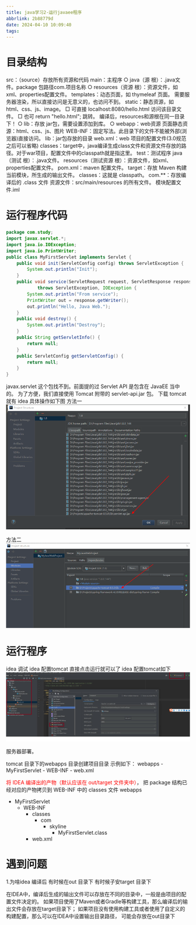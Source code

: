 ```yaml
---
title: java学习2-运行javaee程序
abbrlink: 2b88779d
date: 2024-04-10 10:09:40
tags:
---
```



# 目录结构

src：（source）存放所有资源和代码
        main：主程序
                ○ java（源 根）：.java文件。package 包路径com.项目名称
                ○ resources（资源 根）：资源文件，如xml、properties配置文件。
                        templates：动态页面，如 thymeleaf 页面。
                                需要服务器渲染，所以直接访问是无意义的，也访问不到。
                        static：静态资源，如 html、css、js、image。
                                □ 可直接 localhost:8080/hello.html 访问该目录文件。
                                □ 也可 return "hello.html"; 跳转。
                        编译后，resources和源根在同一目录下！
                ○ lib：存放 jar包，需要设置添加到库。
                ○ webapp：web资源
                        页面静态资源：html、css、js、图片 
                        WEB-INF：固定写法。此目录下的文件不能被外部(浏览器)直接访问。
                                lib：jar包存放的目录
                                web.xml：web 项目的配置文件(3.0规范之后可以省略)
                                classes：target中，java编译生成class文件和资源文件存放的路径。对于war项目，配置文件中的classpath就是指这里。
        test：测试程序
                java（测试 根）：.java文件。
                resources（测试资源 根）：资源文件，如xml、properties配置文件。
pom.xml：maven 配置文件。
target：存放 Maven 构建当前模块，所生成的输出文件。
        classes：这就是 classpath。
                com.**：存放编译后的 .class 文件
                资源文件：src/main/resources 的所有文件。
模块配置文件.iml

# 运行程序代码

```java
package com.study;
import javax.servlet.*;
import java.io.IOException;
import java.io.PrintWriter;
public class MyFirstServlet implements Servlet {
    public void init(ServletConfig config) throws ServletException {
        System.out.println("Init");
    }
    public void service(ServletRequest request, ServletResponse response)
            throws ServletException, IOException {
        System.out.println("From service");
        PrintWriter out = response.getWriter();
        out.println("Hello, Java Web.");
    }
    public void destroy() {
        System.out.println("Destroy");
    }
    public String getServletInfo() {
        return null;
    }
    public ServletConfig getServletConfig() {
        return null;
    }
}
```
javax.servlet 这个包找不到。前面提的过 Servlet API 是包含在 JavaEE 当中的。
为了方便，我们直接使用 Tomcat 附带的 servlet-api.jar 包。
下载 tomcat 就有
idea 具体操作如下图
方法一
![lena](../pic/java2-1.png)

方法二
![lena](../pic/java2-2.png)


# 运行程序
idea 调试
idea 配置tomcat 直接点击运行就可以了
idea 配置tomcat如下
![lena](../pic/java2-3.jpg)


服务器部署。

tomcat 目录下的webapps 目录创建项目目录
示例如下：
    webapps
      - MyFirstServlet
        - WEB-INF
          - web.xml

<font color="red">将 IDEA 编译出的产物（默认应该在 out/target 文件夹中）</font>，
把 package 结构已经对应的产物拷贝到 WEB-INF 中的 classes 文件
webapps
  - MyFirstServlet
    - WEB-INF
      - classes
        - com
          - skyline
            - MyFirstServlet.class
      - web.xml


# 遇到问题

1.为啥idea 编译后 有时候在out 目录下 有时候子安target 目录下

在IDEA中，编译后生成的输出文件可以存放在不同的目录中，一般是由项目的配置文件决定的。
如果项目使用了Maven或者Gradle等构建工具，那么编译后的输出文件会存放在target目录下；
如果项目没有使用构建工具或者使用了自定义的构建配置，那么可以在IDEA中设置输出目录路径，
可能会存放在out目录下